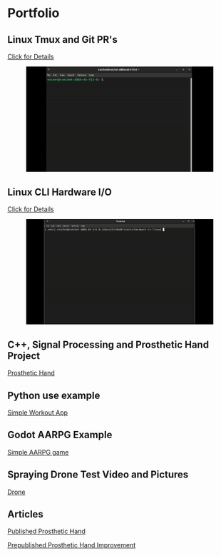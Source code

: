 # Portfolio

## Linux Tmux and Git PR's

[Click for Details](https://github.com/CanGitArchive/linux-git-demo)
<p align="center">
  <img src="media/portfolio_1.gif" alt="Linux Demo" width="420">
</p>

## Linux CLI Hardware I/O

[Click for Details](https://github.com/CanGitArchive/hardware-io-linux)
<p align="center">
  <img src="media/portfolio_2.gif" alt="I/O Demo" width="420">
</p>

## C++, Signal Processing and Prosthetic Hand Project

[Prosthetic Hand](https://github.com/CanGitArchive/Prosthetic-Hand-Single-EMG-Multi-Pattern)

## Python use example

[Simple Workout App](https://github.com/CanGitArchive/WorkoutHelpers)

## Godot AARPG Example

[Simple AARPG game](https://github.com/CanGitArchive/aarpg)

## Spraying Drone Test Video and Pictures

[Drone](https://github.com/CanGitArchive/Drone-Test)

## Articles

[Published Prosthetic Hand](https://as-proceeding.com/index.php/ijanser/article/view/1728)

[Prepublished Prosthetic Hand Improvement](https://doi.org/10.48550/arXiv.2504.15256)
